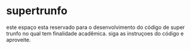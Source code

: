 # supertrunfo
este espaço esta reservado para o desenvolvimento do código de super trunfo no qual tem finalidade acadêmica.
siga as instruçoes do código e aproveite.
